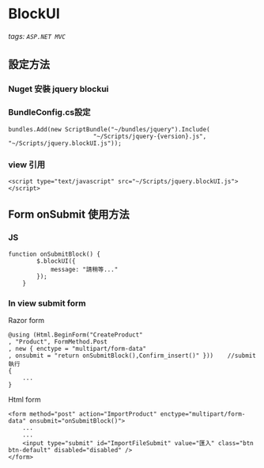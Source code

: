 # BlockUI
###### tags: `ASP.NET MVC`
## 設定方法
### Nuget 安裝 jquery blockui
### BundleConfig.cs設定
```c#=0
bundles.Add(new ScriptBundle("~/bundles/jquery").Include(
                        "~/Scripts/jquery-{version}.js", "~/Scripts/jquery.blockUI.js"));
```
### view 引用
```html=0
<script type="text/javascript" src="~/Scripts/jquery.blockUI.js"></script>
```

## Form onSubmit 使用方法

### JS
```javascript=0
function onSubmitBlock() {
        $.blockUI({
            message: "請稍等..."
        });
    }
```
### In view submit form

Razor form
```c#=0
@using (Html.BeginForm("CreateProduct"
, "Product", FormMethod.Post
, new { enctype = "multipart/form-data"
, onsubmit = "return onSubmitBlock(),Confirm_insert()" }))    //submit執行
{
    ...
}
```
Html form
```html=0
<form method="post" action="ImportProduct" enctype="multipart/form-data" onsubmit="onSubmitBlock()">
    ...
    ...
    <input type="submit" id="ImportFileSubmit" value="匯入" class="btn btn-default" disabled="disabled" />
</form>
```